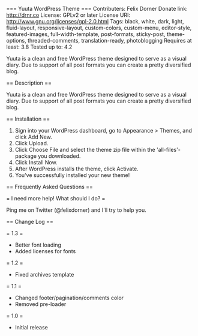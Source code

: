 === Yuuta WordPress Theme ===
Contributers: Felix Dorner
Donate link: http://drnr.co
License: GPLv2 or later
License URI: http://www.gnu.org/licenses/gpl-2.0.html
Tags: black, white, dark, light, fluid-layout, responsive-layout, custom-colors, custom-menu, editor-style, featured-images, full-width-template, post-formats, sticky-post, theme-options, threaded-comments, translation-ready, photoblogging
Requires at least: 3.8
Tested up to: 4.2

Yuuta is a clean and free WordPress theme designed to serve as a visual diary. Due to support of all post formats you can create a pretty diversified blog.

== Description ==

Yuuta is a clean and free WordPress theme designed to serve as a visual diary. Due to support of all post formats you can create a pretty diversified blog.

== Installation ==
1. Sign into your WordPress dashboard, go to Appearance > Themes, and click Add New.
2. Click Upload.
3. Click Choose File and select the theme zip file within the 'all-files'-package you downloaded.
4. Click Install Now.
5. After WordPress installs the theme, click Activate.
6. You've successfully installed your new theme!

== Frequently Asked Questions ==

= I need more help! What should I do? =

Ping me on Twitter (@felixdorner) and I'll try to help you.

== Change Log ==

= 1.3 =
* Better font loading
* Added licenses for fonts

= 1.2 =
* Fixed archives template

= 1.1 =
* Changed footer/pagination/comments color
* Removed pre-loader

= 1.0 =
* Initial release